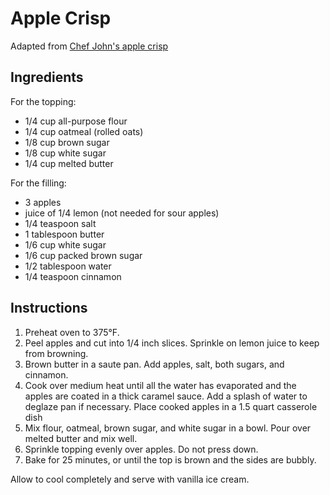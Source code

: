 # Apple Crisp

Adapted from [Chef John's apple crisp](http://foodwishes.blogspot.com/2012/02/crispiest-apple-crisp-ever-ever.html)


## Ingredients

For the topping:
- 1/4 cup all-purpose flour
- 1/4 cup oatmeal (rolled oats)
- 1/8 cup brown sugar
- 1/8 cup white sugar
- 1/4 cup melted butter

For the filling:
- 3 apples
- juice of 1/4 lemon (not needed for sour apples)
- 1/4 teaspoon salt
- 1 tablespoon butter
- 1/6 cup white sugar
- 1/6 cup packed brown sugar
- 1/2 tablespoon water
- 1/4 teaspoon cinnamon

## Instructions

1. Preheat oven to 375&deg;F.
2. Peel apples and cut into 1/4 inch slices. Sprinkle on lemon juice to keep from browning.
3. Brown butter in a saute pan. Add apples, salt, both sugars, and cinnamon. 
4. Cook over medium heat until all the water has evaporated and the apples are coated in a thick caramel sauce. Add a splash of water to deglaze pan if necessary. Place cooked apples in a 1.5 quart casserole dish
5. Mix flour, oatmeal, brown sugar, and white sugar in a bowl. Pour over melted butter and mix well.
6. Sprinkle topping evenly over apples. Do not press down.
7. Bake for 25 minutes, or until the top is brown and the sides are bubbly.

Allow to cool completely and serve with vanilla ice cream.
